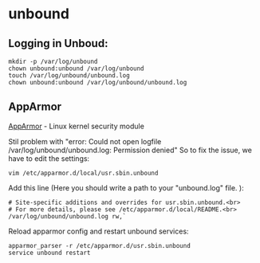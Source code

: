 # unbound

## Logging in Unboud:

    mkdir -p /var/log/unbound
    chown unbound:unbound /var/log/unbound
    touch /var/log/unbound/unbound.log
    chown unbound:unbound /var/log/unbound/unbound.log


## AppArmor
[AppArmor](https://www.apparmor.net/) - Linux kernel security module
 
Stil problem with "error: Could not open logfile /var/log/unbound/unbound.log: Permission denied"
So to fix the issue, we have to edit the settings:
    
    vim /etc/apparmor.d/local/usr.sbin.unbound

Add this line (Here you should write a path to your "unbound.log" file. ):
    
    # Site-specific additions and overrides for usr.sbin.unbound.<br>
    # For more details, please see /etc/apparmor.d/local/README.<br>
    /var/log/unbound/unbound.log rw,`

Reload apparmor config and restart unbound services:
    
    apparmor_parser -r /etc/apparmor.d/usr.sbin.unbound 
    service unbound restart

